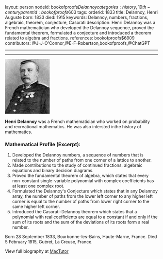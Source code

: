 layout: person
nodeid: bookofproofs$Delannoy
categories: history,19th-century
parentid: bookofproofs$603
tags: 
orderid: 1833
title: Delannoy, Henri Auguste
born: 1833
died: 1915
keywords: Delannoy, numbers, fractions, algebraic, theorem, conjecture, Casorati
description: Henri Delannoy was a French mathematician who developed the Delannoy sequence, proved the fundamental theorem, formulated a conjecture and introduced a theorem related to algebra and fractions.
references: bookofproofs$6909
contributors: @J-J-O'Connor,@E-F-Robertson,bookofproofs,@ChatGPT

---



---

![Delannoy.jpg](https://github.com/bookofproofs/bookofproofs.github.io/blob/main/_sources/_assets/images/portraits/Delannoy.jpg?raw=true)

**Henri Delannoy** was a French mathematician who worked on probability and recreational mathematics. He was also intersted inthe history of mathematics.

### Mathematical Profile (Excerpt):
1. Developed the Delannoy numbers, a sequence of numbers that is related to the number of paths from one corner of a lattice to another.
2. Made contributions to the study of continued fractions, algebraic equations and binary decision diagrams.
3. Proved the fundamental theorem of algebra, which states that every non-constant single-variable polynomial with complex coefficients has at least one complex root.
4. Formulated the Delannoy's Conjecture which states that in any Delannoy array, the number of paths from the lower left corner to any higher left corner is equal to the number of paths from lower right corner to the same higher left corner.
5. Introduced the Casorati-Delannoy theorem which states that a polynomial with real coefficients are equal to a constant if and only if the sum of its roots and the sum of the deviations of its roots form a real number.

Born 28 September 1833, Bourbonne-les-Bains, Haute-Marne, France. Died 5 February 1915, Guéret, La Creuse, France.

View full biography at [MacTutor](https://mathshistory.st-andrews.ac.uk/Biographies/Delannoy/)
